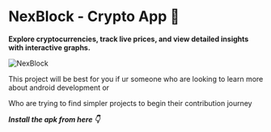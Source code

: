 # NexBlock - Crypto App 🚀

**Explore cryptocurrencies, track live prices, and view detailed insights with interactive graphs.**

![NexBlock](https://github.com/user-attachments/assets/01092d75-b1cd-47cc-ba3a-e7919afd37ae)

This project will be best for you if ur someone who are looking to learn more about android development or

Who are trying to find simpler projects to begin their contribution journey

***Install the apk from here 👇***

